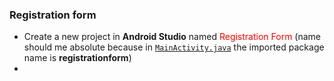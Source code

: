 ### Registration form

- Create a new project in **Android Studio** named <font color="red">Registration Form</font> (name should me absolute because in [`MainActivity.java`]() the imported package name is **registrationform**)
-
